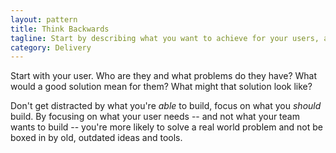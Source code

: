 ```yaml
---
layout: pattern
title: Think Backwards
tagline: Start by describing what you want to achieve for your users, and then work out the steps to get there.
category: Delivery
---
```


Start with your user. Who are they and what problems do they have? What would a
good solution mean for them? What might that solution look like?

Don't get distracted by what you're *able* to build, focus on what you *should*
build. By focusing on what your user needs -- and not what your team wants to
build -- you're more likely to solve a real world problem and not be boxed in
by old, outdated ideas and tools.
